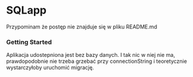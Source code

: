 # SQLapp
Przypominam że postęp nie znajduje się w pliku README.md
### Getting Started
Aplikacja udostepniona jest bez bazy danych. I tak nic w niej nie ma, prawdopodobnie nie trzeba grzebać przy connectionString i teoretycznie wystarczyłoby uruchomić migrację.
